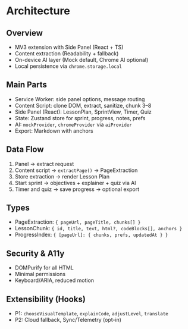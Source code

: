 # Architecture

## Overview
- MV3 extension with Side Panel (React + TS)
- Content extraction (Readability + fallback)
- On-device AI layer (Mock default, Chrome AI optional)
- Local persistence via `chrome.storage.local`

## Main Parts
- Service Worker: side panel options, message routing
- Content Script: clone DOM, extract, sanitize, chunk 3–8
- Side Panel (React): LessonPlan, SprintView, Timer, Quiz
- State: Zustand store for sprint, progress, notes, prefs
- AI: `mockProvider`, `chromeProvider` via `aiProvider`
- Export: Markdown with anchors

## Data Flow
1) Panel → extract request
2) Content script → `extractPage()` → PageExtraction
3) Store extraction → render Lesson Plan
4) Start sprint → objectives + explainer + quiz via AI
5) Timer and quiz → save progress → optional export

## Types
- PageExtraction: `{ pageUrl, pageTitle, chunks[] }`
- LessonChunk: `{ id, title, text, html?, codeBlocks[], anchors }`
- ProgressIndex: `{ [pageUrl]: { chunks, prefs, updatedAt } }`

## Security & A11y
- DOMPurify for all HTML
- Minimal permissions
- Keyboard/ARIA, reduced motion

## Extensibility (Hooks)
- P1: `chooseVisualTemplate`, `explainCode`, `adjustLevel`, `translate`
- P2: Cloud fallback, Sync/Telemetry (opt-in)

